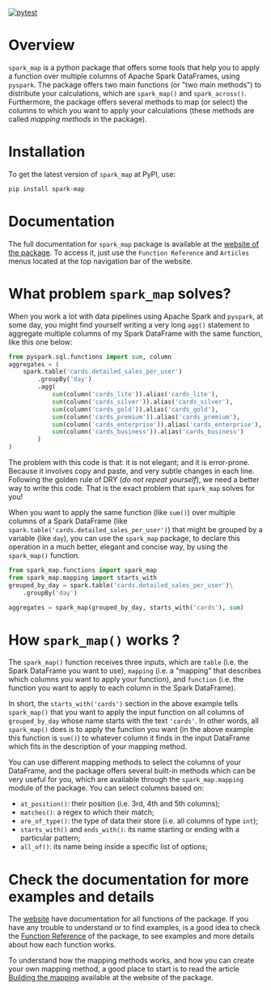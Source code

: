 

<!-- badges: start -->
[![pytest](https://github.com/pedropark99/spark_map/actions/workflows/pytest.yml/badge.svg)](https://github.com/pedropark99/spark_map/actions/workflows/pytest.yml)
<!-- badges: end -->

# Overview

`spark_map` is a python package that offers some tools that help you to apply a function over multiple columns of Apache Spark DataFrames, using `pyspark`. The package offers two main functions (or "two main methods") to distribute your calculations, which are `spark_map()` and `spark_across()`. Furthermore, the package offers several methods to map (or select) the columns to which you want to apply your calculations (these methods are called *mapping methods* in the package).

# Installation

To get the latest version of `spark_map` at PyPI, use:

```bash
pip install spark-map
```

# Documentation

The full documentation for `spark_map` package is available at the [website of the package](https://pedropark99.github.io/spark_map/). To access it, just use the `Function Reference` and `Articles` menus located at the top navigation bar of the website.



# What problem `spark_map` solves?

When you work a lot with data pipelines using Apache Spark and `pyspark`, at some day, you might find yourself writing a very long `agg()` statement to aggregate multiple columns of my Spark DataFrame with the same function, like this one below:

```python
from pyspark.sql.functions import sum, column
aggregates = (
    spark.table('cards.detailed_sales_per_user')
        .groupBy('day')
        .agg(
            sum(column('cards_lite')).alias('cards_lite'),
            sum(column('cards_silver')).alias('cards_silver'),
            sum(column('cards_gold')).alias('cards_gold'),
            sum(column('cards_premium')).alias('cards_premium'),
            sum(column('cards_enterprise')).alias('cards_enterprise'),
            sum(column('cards_business')).alias('cards_business')
        )
)
```
The problem with this code is that: it is not elegant; and it is error-prone. Because it involves copy and paste, and very subtle changes in each line. Following the golden rule of DRY (*do not repeat yourself*), we need a better way to write this code. That is the exact problem that `spark_map` solves for you!

When you want to apply the same function (like `sum()`) over multiple columns of a Spark DataFrame (like `spark.table('cards.detailed_sales_per_user')`) that might be grouped by a variable (like `day`), you can use the `spark_map` package, to declare this operation in a much better, elegant and concise way, by using the `spark_map()` function.

```python
from spark_map.functions import spark_map
from spark_map.mapping import starts_with
grouped_by_day = spark.table('cards.detailed_sales_per_user')\
    .groupBy('day')

aggregates = spark_map(grouped_by_day, starts_with('cards'), sum)
```

# How `spark_map()` works ?

The `spark_map()` function receives three inputs, which are `table` (i.e. the Spark DataFrame you want to use), `mapping` (i.e. a "mapping" that describes which columns you want to apply your function), and `function` (i.e. the function you want to apply to each column in the Spark DataFrame).

In short, the `starts_with('cards')` section in the above example tells `spark_map()` that you want to apply the input function on all columns of `grouped_by_day` whose name starts with the text `'cards'`. In other words, all `spark_map()` does is to apply the function you want (in the above example this function is `sum()`) to whatever column it finds in the input DataFrame which fits in the description of your mapping method.

You can use different mapping methods to select the columns of your DataFrame, and the package offers several built-in methods which can be very useful for you, which are available through the `spark_map.mapping` module of the package. You can select columns based on:

- `at_position()`: their position (i.e. 3rd, 4th and 5th columns);
- `matches()`: a regex to which their match;
- `are_of_type()`: the type of data their store (i.e. all columns of type `int`);
- `starts_with()` and `ends_with()`: its name starting or ending with a particular pattern;
- `all_of()`: its name being inside a specific list of options;

# Check the documentation for more examples and details

The [website](https://pedropark99.github.io/spark_map) have documentation for all functions of the package. If you have any trouble to understand or to find examples, is a good idea to check the [Function Reference](https://pedropark99.github.io/spark_map/reference-en.html) of the package, to see examples and more details about how each function works.

To understand how the mapping methods works, and how you can create your own mapping method, a good place to start is to read the article [Building the mapping](https://pedropark99.github.io/spark_map/english/articles/building-mapping.html) available at the website of the package.
